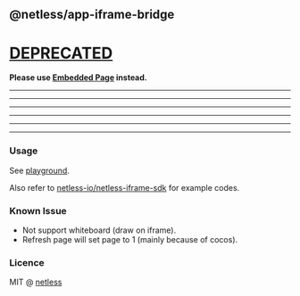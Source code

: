 ## @netless/app-iframe-bridge

# [DEPRECATED](https://github.com/netless-io/netless-app/tree/master/packages/app-embedded-page)

**Please use [Embedded Page](https://github.com/netless-io/netless-app/tree/master/packages/app-embedded-page) instead.**

- - -
- - -
- - -
- - -
- - -
- - -

### Usage

See [playground](https://github.com/netless-io/netless-app/tree/master/packages/playground).

Also refer to [netless-io/netless-iframe-sdk](https://github.com/netless-io/netless-iframe-sdk) for example codes.

### Known Issue

- Not support whiteboard (draw on iframe).
- Refresh page will set page to 1 (mainly because of cocos).

### Licence

MIT @ [netless](https://github.com/netless-io)
